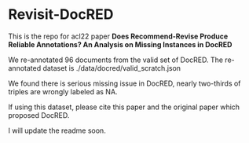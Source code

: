 # Revisit-DocRED

This is the repo for acl22 paper **Does Recommend-Revise Produce Reliable Annotations? An Analysis on Missing Instances in DocRED**

We re-annotated 96 documents from the valid set of DocRED. The re-annotated dataset is ./data/docred/valid_scratch.json

We found there is serious missing issue in DocRED, nearly two-thirds of triples are wrongly labeled as NA.

If using this dataset, please cite this paper and the original paper which proposed DocRED.

I will update the readme soon.
